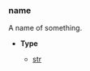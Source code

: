 ### name [](https://discordpy.readthedocs.io/en/v1.7.3/api.html#discord.AuditLogDiff.name)

A name of something.

- **Type**

	- [str](https://docs.python.org/3/library/stdtypes.html#str "(in Python v3.9)")


